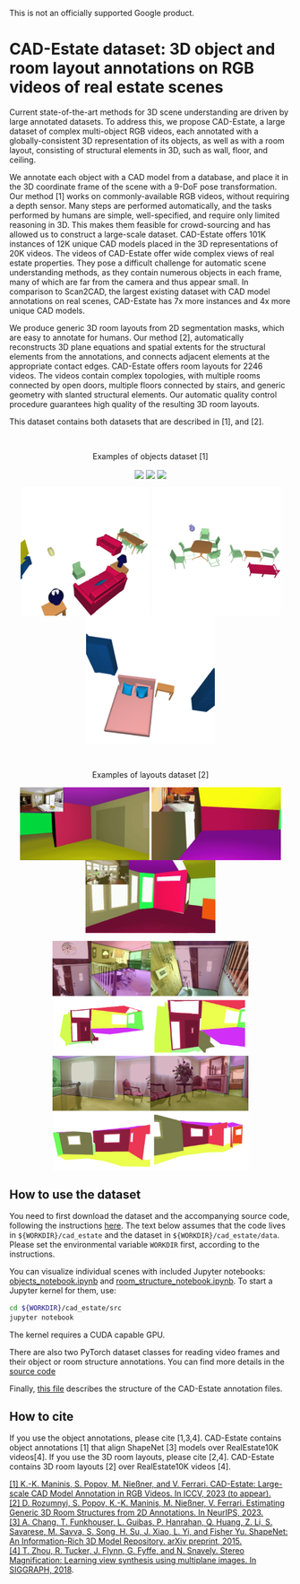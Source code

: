 This is not an officially supported Google product.
# CAD-Estate dataset: 3D object and room layout annotations on RGB videos of real estate scenes

Current state-of-the-art methods for 3D scene understanding are driven by large
annotated datasets. To address this, we propose CAD-Estate, a large dataset of
complex multi-object RGB videos, each annotated with a globally-consistent 3D
representation of its objects, as well as with a room layout, consisting of
structural elements in 3D, such as wall, floor, and ceiling.

We annotate each object with a CAD model from a database, and place it in the 3D
coordinate frame of the scene with a 9-DoF pose transformation. Our method [1]
works on commonly-available RGB videos, without requiring a depth sensor. Many
steps are performed automatically, and the tasks performed by humans are simple,
well-specified, and require only limited reasoning in 3D. This makes them
feasible for crowd-sourcing and has allowed us to construct a large-scale
dataset. CAD-Estate offers 101K instances of 12K unique CAD models placed in the
3D representations of 20K videos. The videos of CAD-Estate offer wide complex
views of real estate properties. They pose a difficult challenge for automatic
scene understanding methods, as they contain numerous objects in each frame,
many of which are far from the camera and thus appear small. In comparison to
Scan2CAD, the largest existing dataset with CAD model annotations on real
scenes, CAD-Estate has 7x more instances and 4x more unique CAD models.

We produce generic 3D room layouts from 2D segmentation masks, which are easy to
annotate for humans. Our method [2], automatically reconstructs 3D plane
equations and spatial extents for the structural elements from the annotations,
and connects adjacent elements at the appropriate contact edges. CAD-Estate
offers room layouts for 2246 videos. The videos contain complex topologies, with
multiple rooms connected by open doors, multiple floors connected by stairs, and
generic geometry with slanted structural elements. Our automatic quality control
procedure guarantees high quality of the resulting 3D room layouts.

This dataset contains both datasets that are described in [1], and [2].

<br>
<p align="center">Examples of objects dataset [1]</p>
<p align="center">
  <img src="doc/objects_1.gif" align="center" height=130 width=auto/> 
  <img src="doc/objects_2.gif" align="center" height=130 width=auto/> 
  <img src="doc/objects_3.gif" align="center" height=130 width=auto/>
</p>
<p align="center">
  <img src="doc/objects_1.png" align="center" height=auto width=230/> 
  <img src="doc/objects_2.png" align="center" height=auto width=230/> 
  <img src="doc/objects_3.png" align="center" height=auto width=230/>
</p>

<br>
<p align="center">Examples of layouts dataset [2]</p>
<p align="center">
  <img src="doc/structures_1.gif" align="center" height=130 width=auto/>
  <img src="doc/structures_2.gif" align="center" height=130 width=auto/> 
  <img src="doc/structures_3.gif" align="center" height=130 width=auto/> 
</p>
<p align="center">
  <img src="doc/structures_1.png" align="center" height=205 width=auto/> 
  <img src="doc/structures_2.png" align="center" height=205 width=auto/> 
</p>

## How to use the dataset
You need to first download the dataset and the accompanying source code,
following the instructions [here](./downloading_the_dataset.md). The text below
assumes that the code lives in `${WORKDIR}/cad_estate` and the dataset in
`${WORKDIR}/cad_estate/data`. Please set the environmental variable `WORKDIR` first,
according to the instructions.

You can visualize individual scenes with included Jupyter notebooks:
[objects_notebook.ipynb](./src/cad_estate/notebooks/objects_notebook.ipynb)
and
[room_structure_notebook.ipynb](./src/cad_estate/notebooks/room_structure_notebook.ipynb).
To start a Jupyter kernel for them, use:
```bash
cd ${WORKDIR}/cad_estate/src
jupyter notebook
```
The kernel requires a CUDA capable GPU.

There are also two PyTorch dataset classes for reading video frames and
their object or room structure annotations. You can find more details in the
[source code](./src/cad_estate/datasets.py)

Finally, [this file](./src/cad_estate/input_file_structures.py) describes the
structure of the CAD-Estate annotation files.

## How to cite
If you use the object annotations, please cite [1,3,4]. CAD-Estate contains
object annotations [1] that align ShapeNet [3] models over RealEstate10K
videos[4]. If you use the 3D room layouts, please cite [2,4]. CAD-Estate
contains 3D room layouts [2] over RealEstate10K videos [4].

[[1] K.-K. Maninis, S. Popov, M. Nießner, and V. Ferrari. CAD-Estate: Large-scale CAD Model Annotation in RGB Videos. In ICCV, 2023 (to appear).](https://arxiv.org/abs/2306.09011)\
[[2] D. Rozumnyi, S. Popov, K.-K. Maninis, M. Nießner, V. Ferrari. Estimating Generic 3D Room Structures from 2D Annotations. In NeurIPS, 2023.](https://arxiv.org/abs/2306.09077) \
[[3] A. Chang, T. Funkhouser, L. Guibas, P. Hanrahan, Q. Huang, Z. Li, S. Savarese, M. Savva, S. Song, H. Su, J. Xiao, L. Yi, and Fisher Yu. ShapeNet: An Information-Rich 3D Model Repository. arXiv preprint, 2015.](https://arxiv.org/abs/1512.03012) \
[[4] T. Zhou, R. Tucker, J. Flynn, G. Fyffe, and N. Snavely. Stereo Magnification: Learning view synthesis using multiplane images. In SIGGRAPH, 2018](https://research.google/pubs/pub46965).


